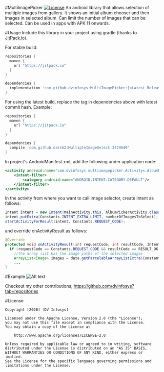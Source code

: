 #MultiImagePicker
[![License](https://img.shields.io/badge/license-Apache%202-green.svg)](https://www.apache.org/licenses/LICENSE-2.0)
An android library that allows selection of multiple images from gallery. It shows an initial
album chooser and then images in selected album. Can limit the number of images that
can be selected. Can be used in apps with APK 11 onwards.

#Usage
Include this library in your project using gradle (thanks to [JitPack.io](https://github.com/jitpack-io)).

For stable build:
```gradle
repositories {
  maven {
    url "https://jitpack.io"
  }
}

dependencies {
  implementation 'com.github.dvinfosys:MultiImagePicker:[<Latest_Release>](https://github.com/dvinfosys/MultiImagePicker/releases)'
}
```

For using the latest build, replace the tag in dependencies above with latest commit hash. Example:
```gradle
repositories {
  maven {
    url "https://jitpack.io"
  }
}

dependencies {
  compile 'com.github.darsh2:MultipleImageSelect:3474549'
}
```

In project's AndroidManifest.xml, add the following under application node:
```xml
<activity android:name="com.dvinfosys.multiimagepicker.Activitys.AlbumPickerActivity">
    <intent-filter>
        <category android:name="ANDROID.INTENT.CATEGORY.DEFAULT"/>
    </intent-filter>
</activity>
```
   In the activity from where you want to call image selector, create Intent as follows:
```java
Intent intent = new Intent(MainActivity.this, AlbumPickerActivity.class);
intent.putExtra(Constants.INTENT_EXTRA_LIMIT, numberOfImagesToSelect);
startActivityForResult(intent, Constants.REQUEST_CODE);
```
   and override onActivityResult as follows:
```java
@Override
protected void onActivityResult(int requestCode, int resultCode, Intent data) {
  if (requestCode == Constants.REQUEST_CODE && resultCode == RESULT_OK && data != null) {
    //The array list has the image paths of the selected images
    ArrayList<Image> images = data.getParcelableArrayListExtra(Constants.INTENT_EXTRA_IMAGES);
    ...  
}
```
#Example
![Alt text](/document/example.gif)

Checkout my other contributions, https://github.com/dvinfosys?tab=repositories

#License
```license
Copyright [2020] [DV Infosys]

Licensed under the Apache License, Version 2.0 (the "License");
you may not use this file except in compliance with the License.
You may obtain a copy of the License at

    http://www.apache.org/licenses/LICENSE-2.0

Unless required by applicable law or agreed to in writing, software
distributed under the License is distributed on an "AS IS" BASIS,
WITHOUT WARRANTIES OR CONDITIONS OF ANY KIND, either express or implied.
See the License for the specific language governing permissions and
limitations under the License.
```
